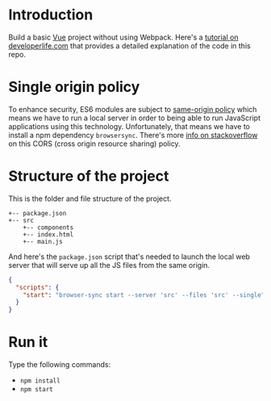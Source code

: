 # Introduction

Build a basic [Vue](https://vuejs.org/v2/guide/) project without
using Webpack. Here's a [tutorial on developerlife.com](
https://developerlife.com/2018/08/15/introduction-to-vue/)
that provides a detailed explanation of the code in this repo.

# Single origin policy

To enhance security, ES6 modules are subject to
[same-origin policy](http://tinyurl.com/jwag3hy)
which means we have to run a local server in order to being able to run
JavaScript applications using this technology. Unfortunately, that means we
have to install a npm dependency `browsersync`. There's more
[info on stackoverflow](https://stackoverflow.com/a/46992592/2085356)
on this CORS (cross origin resource sharing) policy.

# Structure of the project

This is the folder and file structure of the project.

```text
+-- package.json
+-- src
    +-- components
    +-- index.html
    +-- main.js
```

And here's the `package.json` script that's needed to launch the local web
server that will serve up all the JS files from the same origin.

```json
{
  "scripts": {
    "start": "browser-sync start --server 'src' --files 'src' --single"
  }
}
```

# Run it

Type the following commands:

-   `npm install`
-   `npm start`
